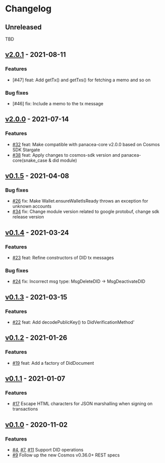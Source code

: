 # Changelog

## Unreleased

TBD

## [v2.0.1](https://github.com/medibloc/panacea-java/releases/tag/v2.0.1) - 2021-08-11

### Features
- [\#47] feat: Add getTx() and getTxs() for fetching a memo and so on

### Bug fixes
- [\#46] fix: Include a memo to the tx message

## [v2.0.0](https://github.com/medibloc/panacea-java/releases/tag/v2.0.0) - 2021-07-14 

### Features
- [\#32](https://github.com/medibloc/panacea-java/pull/32) feat: Make compatible with panacea-core v2.0.0 based on Cosmos SDK Stargate
- [\#38](https://github.com/medibloc/panacea-java/pull/38) feat: Apply changes to cosmos-sdk version and panacea-core(snake_case & did module)

## [v0.1.5](https://github.com/medibloc/panacea-java/releases/tag/v0.1.5) - 2021-04-08

### Bug fixes

- [\#26](https://github.com/medibloc/panacea-java/pull/26) fix: Make Wallet.ensureWalletIsReady throws an exception for unknown accounts
- [\#34](https://github.com/medibloc/panacea-java/pull/34) fix: Change module version related to google protobuf, change sdk release version

## [v0.1.4](https://github.com/medibloc/panacea-java/releases/tag/v0.1.4) - 2021-03-24

### Features

- [\#23](https://github.com/medibloc/panacea-java/pull/23) feat: Refine constructors of DID tx messages

### Bug fixes

- [\#24](https://github.com/medibloc/panacea-java/pull/24) fix: Incorrect msg type: MsgDeleteDID -> MsgDeactivateDID


## [v0.1.3](https://github.com/medibloc/panacea-java/releases/tag/v0.1.3) - 2021-03-15

### Features

- [\#22](https://github.com/medibloc/panacea-java/pull/22) feat: Add decodePublicKey() to DidVerificationMethod'


## [v0.1.2](https://github.com/medibloc/panacea-java/releases/tag/v0.1.2) - 2021-01-26

### Features

- [\#19](https://github.com/medibloc/panacea-java/pull/19) feat: Add a factory of DidDocument


## [v0.1.1](https://github.com/medibloc/panacea-java/releases/tag/v0.1.1) - 2021-01-07

### Features

- [\#17](https://github.com/medibloc/panacea-java/pull/17) Escape HTML characters for JSON marshalling when signing on transactions


## [v0.1.0](https://github.com/medibloc/panacea-java/releases/tag/v0.1.0) - 2020-11-02

### Features

- [\#4](https://github.com/medibloc/panacea-java/pull/4), [\#7](https://github.com/medibloc/panacea-java/pull/7), [\#11](https://github.com/medibloc/panacea-java/pull/11) Support DID operations
- [\#9](https://github.com/medibloc/panacea-java/pull/9) Follow up the new Cosmos v0.36.0+ REST specs 

